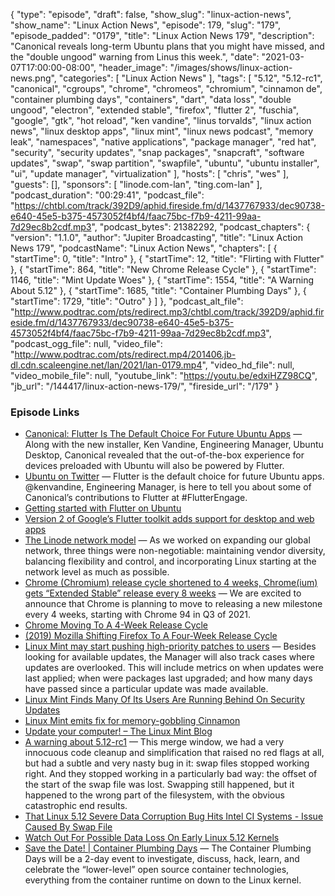 {
  "type": "episode",
  "draft": false,
  "show_slug": "linux-action-news",
  "show_name": "Linux Action News",
  "episode": 179,
  "slug": "179",
  "episode_padded": "0179",
  "title": "Linux Action News 179",
  "description": "Canonical reveals long-term Ubuntu plans that you might have missed, and the \"double ungood\" warning from Linus this week.",
  "date": "2021-03-07T17:00:00-08:00",
  "header_image": "/images/shows/linux-action-news.png",
  "categories": [
    "Linux Action News"
  ],
  "tags": [
    "5.12",
    "5.12-rc1",
    "canonical",
    "cgroups",
    "chrome",
    "chromeos",
    "chromium",
    "cinnamon de",
    "container plumbing days",
    "containers",
    "dart",
    "data loss",
    "double ungood",
    "electron",
    "extended stable",
    "firefox",
    "flutter 2",
    "fuschia",
    "google",
    "gtk",
    "hot reload",
    "ken vandine",
    "linus torvalds",
    "linux action news",
    "linux desktop apps",
    "linux mint",
    "linux news podcast",
    "memory leak",
    "namespaces",
    "native applications",
    "package manager",
    "red hat",
    "security",
    "security updates",
    "snap packages",
    "snapcraft",
    "software updates",
    "swap",
    "swap partition",
    "swapfile",
    "ubuntu",
    "ubuntu installer",
    "ui",
    "update manager",
    "virtualization"
  ],
  "hosts": [
    "chris",
    "wes"
  ],
  "guests": [],
  "sponsors": [
    "linode.com-lan",
    "ting.com-lan"
  ],
  "podcast_duration": "00:29:41",
  "podcast_file": "https://chtbl.com/track/392D9/aphid.fireside.fm/d/1437767933/dec90738-e640-45e5-b375-4573052f4bf4/faac75bc-f7b9-4211-99aa-7d29ec8b2cdf.mp3",
  "podcast_bytes": 21382292,
  "podcast_chapters": {
    "version": "1.1.0",
    "author": "Jupiter Broadcasting",
    "title": "Linux Action News 179",
    "podcastName": "Linux Action News",
    "chapters": [
      {
        "startTime": 0,
        "title": "Intro"
      },
      {
        "startTime": 12,
        "title": "Flirting with Flutter"
      },
      {
        "startTime": 864,
        "title": "New Chrome Release Cycle"
      },
      {
        "startTime": 1146,
        "title": "Mint Update Woes"
      },
      {
        "startTime": 1554,
        "title": "A Warning About 5.12"
      },
      {
        "startTime": 1685,
        "title": "Container Plumbing Days"
      },
      {
        "startTime": 1729,
        "title": "Outro"
      }
    ]
  },
  "podcast_alt_file": "http://www.podtrac.com/pts/redirect.mp3/chtbl.com/track/392D9/aphid.fireside.fm/d/1437767933/dec90738-e640-45e5-b375-4573052f4bf4/faac75bc-f7b9-4211-99aa-7d29ec8b2cdf.mp3",
  "podcast_ogg_file": null,
  "video_file": "http://www.podtrac.com/pts/redirect.mp4/201406.jb-dl.cdn.scaleengine.net/lan/2021/lan-0179.mp4",
  "video_hd_file": null,
  "video_mobile_file": null,
  "youtube_link": "https://youtu.be/edxiHZZ98CQ",
  "jb_url": "/144417/linux-action-news-179/",
  "fireside_url": "/179"
}


### Episode Links

  * [Canonical: Flutter Is The Default Choice For Future Ubuntu Apps](https://fossbytes.com/canonical-flutter-is-the-default-choice-for-future-ubuntu-apps/ "Canonical: Flutter Is The Default Choice For Future Ubuntu Apps") — Along with the new installer, Ken Vandine, Engineering Manager, Ubuntu Desktop, Canonical revealed that the out-of-the-box experience for devices preloaded with Ubuntu will also be powered by Flutter. 
  * [Ubuntu on Twitter](https://twitter.com/ubuntu/status/1367063203600031746 "Ubuntu on Twitter") — Flutter is the default choice for future Ubuntu apps. @kenvandine, Engineering Manager, is here to tell you about some of Canonical’s contributions to Flutter at #FlutterEngage.
  * [Getting started with Flutter on Ubuntu](https://ubuntu.com/blog/getting-started-with-flutter-on-ubuntu "Getting started with Flutter on Ubuntu")
  * [Version 2 of Google’s Flutter toolkit adds support for desktop and web apps](https://techcrunch.com/2021/03/03/version-2-of-googles-flutter-toolkit-adds-support-for-desktop-and-web-apps/ "Version 2 of Google’s Flutter toolkit adds support for desktop and web apps")
  * [The Linode network model](https://www.linode.com/blog/networking/diversity-flexibility-and-linux-prioritizing-generous-transfer "The Linode network model") — As we worked on expanding our global network, three things were non-negotiable: maintaining vendor diversity, balancing flexibility and control, and incorporating Linux starting at the network level as much as possible.
  * [Chrome (Chromium) release cycle shortened to 4 weeks, Chrome(ium) gets “Extended Stable” release every 8 weeks](https://blog.chromium.org/2021/03/speeding-up-release-cycle.html "Chrome \(Chromium\) release cycle shortened to 4 weeks, Chrome\(ium\) gets “Extended Stable” release every 8 weeks") — We are excited to announce that Chrome is planning to move to releasing a new milestone every 4 weeks, starting with Chrome 94 in Q3 of 2021. 
  * [Chrome Moving To A 4-Week Release Cycle](https://www.phoronix.com/scan.php?page=news_item&px=Chrome-4-Week-Releases "Chrome Moving To A 4-Week Release Cycle")
  * [(2019) Mozilla Shifting Firefox To A Four-Week Release Cycle](https://www.phoronix.com/scan.php?page=news_item&px=Firefox-Four-Week-Release-Cycle "\(2019\) Mozilla Shifting Firefox To A Four-Week Release Cycle")
  * [Linux Mint may start pushing high-priority patches to users](https://www.zdnet.com/article/linux-mint-may-start-pushing-high-priority-patches-to-users/ "Linux Mint may start pushing high-priority patches to users") — Besides looking for available updates, the Manager will also track cases where updates are overlooked. This will include metrics on when updates were last applied; when were packages last upgraded; and how many days have passed since a particular update was made available. 
  * [Linux Mint Finds Many Of Its Users Are Running Behind On Security Updates](https://www.phoronix.com/scan.php?page=news_item&px=Linux-Mint-Security-EOL "Linux Mint Finds Many Of Its Users Are Running Behind On Security Updates")
  * [Linux Mint emits fix for memory-gobbling Cinnamon](https://www.theregister.com/2021/03/02/linux_mint_fix_for_memorygobbling/ "Linux Mint emits fix for memory-gobbling Cinnamon")
  * [Update your computer! – The Linux Mint Blog](https://blog.linuxmint.com/?p=4030 "Update your computer! – The Linux Mint Blog")
  * [A warning about 5.12-rc1](https://lwn.net/Articles/848265/ "A warning about 5.12-rc1") — This merge window, we had a very innocuous code cleanup and simplification that raised no red flags at all, but had a subtle and very nasty bug in it: swap files stopped working right. And they stopped working in a particularly bad way: the offset of the start of the swap file was lost. Swapping still happened, but it happened to the wrong part of the filesystem, with the obvious catastrophic end results. 
  * [That Linux 5.12 Severe Data Corruption Bug Hits Intel CI Systems - Issue Caused By Swap File](https://www.phoronix.com/scan.php?page=news_item&px=Linux-5.12-Swapfile-Corrupt "That Linux 5.12 Severe Data Corruption Bug Hits Intel CI Systems - Issue Caused By Swap File")
  * [Watch Out For Possible Data Loss On Early Linux 5.12 Kernels](https://www.phoronix.com/scan.php?page=news_item&px=Linux-5.12-Early-Buggy-Issue "Watch Out For Possible Data Loss On Early Linux 5.12 Kernels")
  * [Save the Date! | Container Plumbing Days](https://containerplumbing.org/ "Save the Date! | Container Plumbing Days") — The Container Plumbing Days will be a 2-day event to investigate, discuss, hack, learn, and celebrate the “lower-level” open source container technologies, everything from the container runtime on down to the Linux kernel. 


